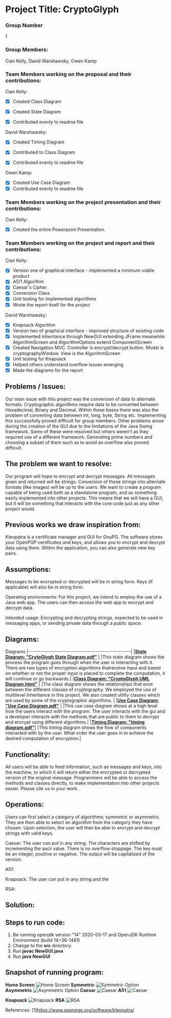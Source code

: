 # Project Title: CryptoGlyph

### Group Number
1

### Group Members: 
Cian Kelly, David Warshawsky, Owen Kamp

### Team Members working on the proposal and their contributions:
Cian Kelly:
- [x] Created Class Diagram
- [x] Created State Diagram
- [x] Contributed evenly to readme file


David Warshawsky:
- [x] Created Timing Diagram
- [x] Contributed to Class Diagram
- [x] Contributed evenly to readme file


Owen Kamp:
- [x] Created Use Case Diagram
- [x] Contributed evenly to readme file

### Team Members working on the project presentation and their contributions:
Cian Kelly:
- [x] Created the entire Powerpoint Presentation.

### Team Members working on the project and report and their contributions:
Cian Kelly:
- [x] Version one of graphical interface - implemented a minimum viable product
- [x] A5/1 Algorithm
- [x] Caesar's Cipher
- [x] Conversion Class
- [x] Unit testing for implemented algorithms
- [x] Wrote the report itself for the project

David Warshawsky:
- [x] Knapsack Algorithm
- [x] Version two of graphical interface - improved structure of existing code
- [x] Implemented inheritance through NewGUI extending JFrame meanwhile AlgorithmScreen and AlgorithmOptions extend ComponentScreen
- [x] Created Navigation MVC. Controller is encrypt/decrypt button. Model is cryptographyWindow. View is the AlgorithmScreen
- [x] Unit testing for Knapsack
- [x] Helped others understand overflow issues emerging
- [x] Made the diagrams for the report

## Problems / Issues:
Our main issue with this project was the conversion of data to alternate formats. Cryptographic algorithms require data to be converted between Hexadecimal, Binary and Decimal. Within these bases there was also the problem of converting data between int, long, byte, String etc. Implementing this successfully proved difficult for group members.
Other problems arose during the creation of the GUI due to the limitations of the Java Swing framework. Some of these were resolved but others weren't as they required use of a different framework.
Generating prime numbers and choosing a subset of them such as to avoid an overflow also proved difficult. 

## The problem we want to resolve:
Our program will hope to encrypt and decrypt messages. All messages given and returned will be strings. Conversion of these strings into alternate formats (like images) will be up to the users. We want to create a program capable of being used both as a standalone program, and as something easily implemented into other projects. This means that we will have a GUI, but it will be something that interacts with the core code just as any other project would.


## Previous works we draw inspiration from:
Kleopatra is a certificate manager and GUI for GnuPG. The software stores your OpenPGP certificates and keys, and allows you to encrypt and decrypt data using them. Within the application, you can also generate new key pairs.


## Assumptions:
Messages to be encrypted or decrypted will be in string form. Keys (if applicable) will also be in string form. 
  
Operating environments: For this project, we intend to employ the use of a Java web app. The users can then access the web app to encrypt and decrypt data.
  
Intended usage: Encrypting and decrypting strings, expected to be used in messaging apps, or sending private data through a public space.

## Diagrams:

Diagrams
|--------------------------------------------------|
|[**State Diagram: "CrytoGlyph State Diagram.pdf"**](https://github.com/OwenKamp/CS151-CryptoGlyph/blob/main/diagrams/CryptoGlyph%20State%20Diagram.pdf) | 
|This state diagram shows the process the program goes through when the user is interacting with it. There are two types of encryption algorithms thatreceive input and based on whether or not the proper input is placed to complete the computation, it will continue or go backwards.|
|[**Class Diagram: "CryptoGlyph UML Diagram.html"**](https://github.com/OwenKamp/CS151-CryptoGlyph/blob/main/diagrams/CryptoGlyph%20UML%20Diagram.html) |
|The class diagram shows the relationships that exist between the different classes of cryptography. We employed the use of multilevel inheritance in this project. We also created utility classes which are used by some of the cryptographic algorithms. |
|[**Use Case Diagram: "Use Case Diagram.pdf"**](https://github.com/OwenKamp/CS151-CryptoGlyph/blob/main/diagrams/Use%20Case%20Diagram.pdf)      |
|This use case diagram shows at a high level how the users interact with the program. The user interacts with the gui and a developer interacts with the methods that are public to them to decrypt and encrypt using different algorithms.|
|[**Timing Diagram: "timing diagram.pdf"**](https://github.com/OwenKamp/CS151-CryptoGlyph/blob/main/diagrams/timing%20diagram.pdf)|
|This timing diagram shows the flow of components interacted with by the user. What order the user goes in to achieve the desired computation of encryption.|

## Functionality:
All users will be able to feed information, such as messages and keys, into the machine, to which it will return either the encrypted or decrypted version of the original message. Programmers will be able to access the methods and classes directly, to make implementation into other projects easier.
Please cite us in your work.


## Operations:
Users can first select a category of algorithms; symmetric or asymmetric. They are then able to select an algorithm from the category they have chosen. Upon selection, the user will then be able to encrypt and decrypt strings with valid keys.


Caesar:
The user can put in any string. The characters are shifted by incrementing the ascii value. There is no overflow stoppage. The key must be an integer,
positive or negative. The output will be capitalized of the version.

A51:

Knapsack:
The user can put in any string and the 

RSA:





## Solution:


## Steps to run code:
1. Be running openjdk version "14" 2020-03-17 and OpenJDK Runtime Environment (build 14+36-1461)
2. Change to the **src** directory.
3. Run **javac NewGUI.java**
4. Run **java NewGUI**



## Snapshot of running program:
**Home Screen**
![Home Screen](https://github.com/OwenKamp/CS151-CryptoGlyph/blob/main/src/images/Home.png?raw=true)
**Symmetric**
![Symmetric Option](https://github.com/OwenKamp/CS151-CryptoGlyph/blob/main/src/images/Symmetric.png?raw=true)
**Asymmetric**
![Asymmetric Option](https://github.com/OwenKamp/CS151-CryptoGlyph/blob/main/src/images/Asymmetric.png?raw=true)
**Caesar**
![Caesar](https://github.com/OwenKamp/CS151-CryptoGlyph/blob/main/src/images/Caesar.png?raw=true)
**A51**
![Caesar](https://github.com/OwenKamp/CS151-CryptoGlyph/blob/main/src/images/A51.png?raw=true)

**Knapsack**
![Knapsack](https://github.com/OwenKamp/CS151-CryptoGlyph/blob/main/src/images/Knapsack.png?raw=true)
**RSA**
![RSA](https://github.com/OwenKamp/CS151-CryptoGlyph/blob/main/src/images/RSA.png?raw=true)


References:
[1]https://www.openpgp.org/software/kleopatra/
